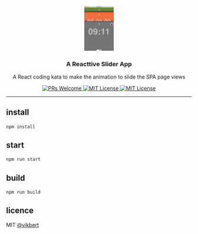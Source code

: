 <div align="center">
  <img src="./docs/aino.jpg" width="80px" alt="aino" />
  <h3>A Reacttive Slider App</h3>
  <p>A React coding kata to make the animation to slide the SPA page views</p>

  <p>
    <a href="#">
      <img src="https://img.shields.io/badge/PRs-Welcome-brightgreen.svg?style=flat-square" alt="PRs Welcome">
    </a>
    <a href="#">
      <img src="https://img.shields.io/badge/License-MIT-brightgreen.svg?style=flat-square" alt="MIT License">
    </a>
    <a href="#">
      <img src="https://img.shields.io/bundlephobia/minzip/pixss?style=flat-square" alt="MIT License">
    </a>
  </p>
</div>

---

## install
```bash
npm install 
```


## start
```bash
npm run start 
```

## build
```bash
npm run build 
```

## licence

MIT [@vikbert](https://vikbert.github.io/)


